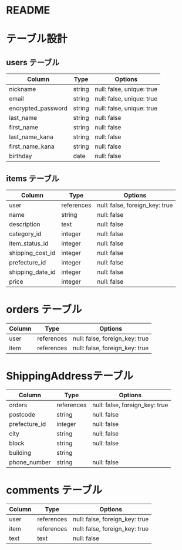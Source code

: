 # README
# テーブル設計

## users テーブル

| Column             | Type   | Options                   |
| ------------------ | ------ | ------------------------- |
| nickname           | string | null: false, unique: true |
| email              | string | null: false, unique: true |
| encrypted_password | string | null: false, unique: true |
| last_name          | string | null: false               |
| first_name         | string | null: false               |
| last_name_kana     | string | null: false               |
| first_name_kana    | string | null: false               |
| birthday           | date   | null: false               |

## items テーブル
| Column              | Type       | Options                        |
| ------------------- | ---------- | ------------------------------ |
| user                | references | null: false, foreign_key: true |
| name                | string     | null: false                    |
| description         | text       | null: false                    |
| category_id         | integer    | null: false                    |
| item_status_id      | integer    | null: false                    |
| shipping_cost_id    | integer    | null: false                    |
| prefecture_id       | integer    | null: false                    |
| shipping_date_id    | integer    | null: false                    |
| price               | integer    | null: false                    |

# orders テーブル
| Column              | Type       | Options                        |
| ------------------  | ---------- | ------------------------------ |
| user                | references | null: false, foreign_key: true |
| item                | references | null: false, foreign_key: true |

# ShippingAddressテーブル
| Column              | Type       | Options                        |
| ------------------- | ---------- | ------------------------------ |
| orders              | references | null: false, foreign_key: true |
| postcode            | string     | null: false                    |
| prefecture_id       | integer    | null: false                    |
| city                | string     | null: false                    |
| block               | string     | null: false                    |
| building            | string     |                                |
| phone_number        | string     | null: false                    |


# comments テーブル
| Column              | Type        | Options                        |
| ------------------- | ----------- | ------------------------------ |
| user                | references  | null: false, foreign_key: true |
| item                | references  | null: false, foreign_key: true |
| text                | text        | null: false                    |
